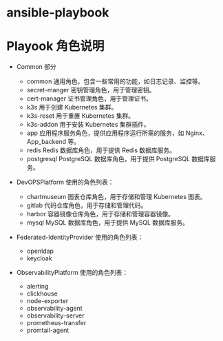 # ansible-playbook

# Playook 角色说明

- Common 部分
  - common	        通用角色，包含一些常用的功能，如日志记录、监控等。
  - secret-manger	密钥管理角色，用于管理密钥。
  - cert-manager	证书管理角色，用于管理证书。
  - k3s	                用于创建 Kubernetes 集群。
  - k3s-reset	        用于重置 Kubernetes 集群。
  - k3s-addon	        用于安装 Kubernetes 集群插件。
  - app	                应用程序服务角色，提供应用程序运行所需的服务，如 Nginx、App_backend 等。
  - redis	        Redis 数据库角色，用于提供 Redis 数据库服务。
  - postgresql	        PostgreSQL 数据库角色，用于提供 PostgreSQL 数据库服务。

- DevOPSPlatform 使用的角色列表：
  - chartmuseum	        图表仓库角色，用于存储和管理 Kubernetes 图表。
  - gitlab	        代码仓库角色，用于存储和管理代码。
  - harbor	        容器镜像仓库角色，用于存储和管理容器镜像。
  - mysql	        MySQL 数据库角色，用于提供 MySQL 数据库服务。
- Federated-IdentityProvider 使用的角色列表：
  - openldap
  - keycloak
- ObservabilityPlatform 使用的角色列表：
  - alerting
  - clickhouse
  - node-exporter
  - observability-agent
  - observability-server
  - prometheus-transfer
  - promtail-agent
